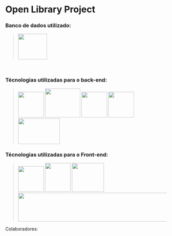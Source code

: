# Open Library Project

<h3>Banco de dados utilizado:</h3>

> <img src="https://upload.wikimedia.org/wikipedia/commons/thumb/2/29/Postgresql_elephant.svg/640px-Postgresql_elephant.svg.png" width="90px" height="80px" />
<br>

<h3>Técnologias utilizadas para o back-end:</h3>

> <img src="https://seeklogo.com/images/J/jetbrains-intellij-idea-logo-CA1D5DC51F-seeklogo.com.png" width="80px" height="80px" />
> <img src="https://cdn.iconscout.com/icon/free/png-256/free-java-2038875-1720088.png?f=webp" width="110px" height="90px" />
> <img src="https://seeklogo.com/images/Q/quarkus-logo-C9F006782E-seeklogo.com.png" width="80px" height="80px" />
> <img src="https://cdn-icons-png.flaticon.com/512/136/136525.png" width="80px" height="80px" />
> <img src="https://miro.medium.com/v2/resize:fit:475/1*yludgK8sb_ZzGAffyKk3AQ.png" width="130px" height="80px" />

<h3>Técnologias utilizadas para o Front-end:</h3>

> <img src="https://chris-ayers.com/assets/images/vscode-logo.png" width="80px" height="80px" />
> <img src="https://upload.wikimedia.org/wikipedia/commons/thumb/6/61/HTML5_logo_and_wordmark.svg/512px-HTML5_logo_and_wordmark.svg.png" width="80px" height="90px" />
> <img src="https://1000logos.net/wp-content/uploads/2020/09/CSS-Logo.png" width="100px" height="90px" />
> <img src="https://logos-world.net/wp-content/uploads/2023/02/JavaScript-Logo.png" width="1000px" height="90px" />


<p>Colaboradores:</p>
